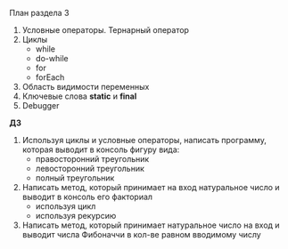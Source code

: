 План раздела 3

1. Условные операторы. Тернарный оператор
2. Циклы
    - while
    - do-while
    - for
    - forEach
3. Область видимости переменных
4. Ключевые слова **static** и **final**
5. Debugger

**ДЗ**

1. Используя циклы и условные операторы, написать программу, которая выводит в консоль фигуру вида:
   - правосторонний треугольник
   - левосторонний треугольник
   - полный треугольник
2. Написать метод, который принимает на вход натуральное число и выводит в консоль его факториал
   - используя цикл
   - используя рекурсию
3. Написать метод, который принимает натуральное число на вход и выводит числа Фибоначчи в кол-ве равном вводимому числу
